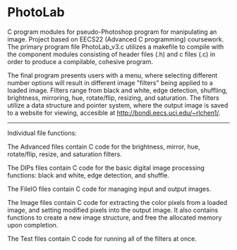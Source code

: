 # PhotoLab
C program modules for pseudo-Photoshop program for manipulating an image. Project based on EECS22 (Advanced C programming) coursework.
The primary program file PhotoLab_v3.c utilizes a makefile to compile with the component modules consisting of header files (.h) and c files (.c) in order to produce a compilable, cohesive program. 

The final program presents users with a menu, where selecting different number options will result in different image "filters" being 
applied to a loaded image. Filters range from black and white, edge detection, shuffling, brightness, mirroring, hue, rotate/flip, resizing, and saturation. The filters utilize a data structure and pointer system, where the output image is saved to a website for viewing, accesible at http://bondi.eecs.uci.edu/~rlchen1/. 

------------------------------------------------------------------------------------------------------------------------------------------

Individual file functions:

The Advanced files contain C code for the brightness, mirror, hue, rotate/flip, resize, and saturation filters.

The DIPs files contain C code for the basic digital image processing functions: black and white, edge detection, and shuffle.

The FileIO files contain C code for managing input and output images.

The Image files contain C code for extracting the color pixels from a loaded image, and setting modified pixels into the output image. It also contains functions to create a new image structure, and free the allocated memory upon completion.

The Test files contain C code for running all of the filters at once. 

